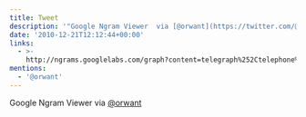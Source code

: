 ```yaml
---
title: Tweet
description: '"Google Ngram Viewer  via [@orwant](https://twitter.com/@orwant)"'
date: '2010-12-21T12:12:44+00:00'
links:
  - >-
    http://ngrams.googlelabs.com/graph?content=telegraph%252Ctelephone%252Ctelevision%252C+radio%252C+internet&year_start=1800&year_end=2008&corpus=0&smoothing=3
mentions:
  - '@orwant'
---
```

Google Ngram Viewer  via [@orwant](https://twitter.com/@orwant)
